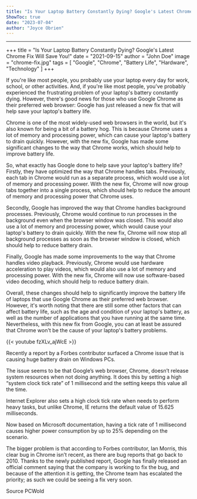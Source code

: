 ```yaml
---
title: "Is Your Laptop Battery Constantly Dying? Google's Latest Chrome Fix Will Save You!"
ShowToc: true 
date: "2023-07-04"
author: "Joyce Obrien"
---
```

*****
+++
title = "Is Your Laptop Battery Constantly Dying? Google's Latest Chrome Fix Will Save You!"
date = "2021-09-15"
author = "John Doe"
image = "chrome-fix.jpg"
tags = [
    "Google",
    "Chrome",
    "Battery Life",
    "Hardware",
    "Technology"
]
+++

If you're like most people, you probably use your laptop every day for work, school, or other activities. And, if you're like most people, you've probably experienced the frustrating problem of your laptop's battery constantly dying. However, there's good news for those who use Google Chrome as their preferred web browser: Google has just released a new fix that will help save your laptop's battery life.

Chrome is one of the most widely-used web browsers in the world, but it's also known for being a bit of a battery hog. This is because Chrome uses a lot of memory and processing power, which can cause your laptop's battery to drain quickly. However, with the new fix, Google has made some significant changes to the way that Chrome works, which should help to improve battery life.

So, what exactly has Google done to help save your laptop's battery life? Firstly, they have optimized the way that Chrome handles tabs. Previously, each tab in Chrome would run as a separate process, which would use a lot of memory and processing power. With the new fix, Chrome will now group tabs together into a single process, which should help to reduce the amount of memory and processing power that Chrome uses.

Secondly, Google has improved the way that Chrome handles background processes. Previously, Chrome would continue to run processes in the background even when the browser window was closed. This would also use a lot of memory and processing power, which would cause your laptop's battery to drain quickly. With the new fix, Chrome will now stop all background processes as soon as the browser window is closed, which should help to reduce battery drain.

Finally, Google has made some improvements to the way that Chrome handles video playback. Previously, Chrome would use hardware acceleration to play videos, which would also use a lot of memory and processing power. With the new fix, Chrome will now use software-based video decoding, which should help to reduce battery drain.

Overall, these changes should help to significantly improve the battery life of laptops that use Google Chrome as their preferred web browser. However, it's worth noting that there are still some other factors that can affect battery life, such as the age and condition of your laptop's battery, as well as the number of applications that you have running at the same time. Nevertheless, with this new fix from Google, you can at least be assured that Chrome won't be the cause of your laptop's battery problems.

{{< youtube fzXLv_ajWcE >}} 



Recently a report by a Forbes contributor surfaced a Chrome issue that is causing huge battery drain on Windows PCs.
 
The issue seems to be that Google’s web browser, Chrome, doesn’t release system resources when not doing anything. It does this by setting a high “system clock tick rate” of 1 millisecond and the setting keeps this value all the time.
 
Internet Explorer also sets a high clock tick rate when needs to perform heavy tasks, but unlike Chrome, IE returns the default value of 15.625 milliseconds.
 
Now based on Microsoft documentation, having a tick rate of 1 millisecond causes higher power consumption by up to 25% depending on the scenario.
 
The bigger problem is that according to Forbes contributor, Ian Morris, this clear bug in Chrome isn’t recent, as there are bug reports that go back to 2010. Thanks to the newly published report, Google has finally released an official comment saying that the company is working to fix the bug, and because of the attention it is getting, the Chrome team has escalated the priority; as such we could be seeing a fix very soon.
 
Source PCWold




